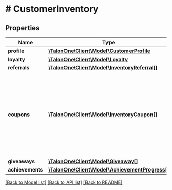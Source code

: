 # # CustomerInventory

## Properties

Name | Type | Description | Notes
------------ | ------------- | ------------- | -------------
**profile** | [**\TalonOne\Client\Model\CustomerProfile**](CustomerProfile.md) |  | [optional] 
**loyalty** | [**\TalonOne\Client\Model\Loyalty**](Loyalty.md) |  | [optional] 
**referrals** | [**\TalonOne\Client\Model\InventoryReferral[]**](InventoryReferral.md) |  | [optional] 
**coupons** | [**\TalonOne\Client\Model\InventoryCoupon[]**](InventoryCoupon.md) | The coupons reserved by this profile. This array includes hard and soft reservations. See each coupon&#39;s &#x60;reservation&#x60; property. | [optional] 
**giveaways** | [**\TalonOne\Client\Model\Giveaway[]**](Giveaway.md) |  | [optional] 
**achievements** | [**\TalonOne\Client\Model\AchievementProgress[]**](AchievementProgress.md) |  | [optional] 

[[Back to Model list]](../../README.md#documentation-for-models) [[Back to API list]](../../README.md#documentation-for-api-endpoints) [[Back to README]](../../README.md)


